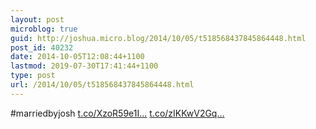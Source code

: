 ```yaml
---
layout: post
microblog: true
guid: http://joshua.micro.blog/2014/10/05/t518568437845864448.html
post_id: 40232
date: 2014-10-05T12:08:44+1100
lastmod: 2019-07-30T17:41:44+1100
type: post
url: /2014/10/05/t518568437845864448.html
---
```

#marriedbyjosh [t.co/XzoR59e1I...](http://t.co/XzoR59e1IQ) [t.co/zIKKwV2Gq...](http://t.co/zIKKwV2Gqn)
